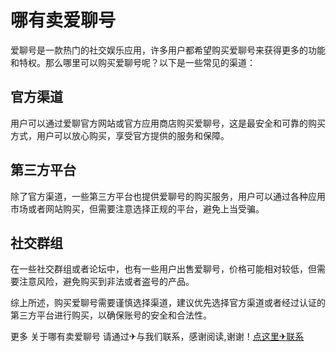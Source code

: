# 哪有卖爱聊号

爱聊号是一款热门的社交娱乐应用，许多用户都希望购买爱聊号来获得更多的功能和特权。那么哪里可以购买爱聊号呢？以下是一些常见的渠道：

## 官方渠道

用户可以通过爱聊官方网站或官方应用商店购买爱聊号，这是最安全和可靠的购买方式，用户可以放心购买，享受官方提供的服务和保障。

## 第三方平台

除了官方渠道，一些第三方平台也提供爱聊号的购买服务，用户可以通过各种应用市场或者网站购买，但需要注意选择正规的平台，避免上当受骗。

## 社交群组

在一些社交群组或者论坛中，也有一些用户出售爱聊号，价格可能相对较低，但需要注意风险，避免购买到非法或者盗号的产品。

综上所述，购买爱聊号需要谨慎选择渠道，建议优先选择官方渠道或者经过认证的第三方平台进行购买，以确保账号的安全和合法性。

更多 关于哪有卖爱聊号 请通过✈与我们联系，感谢阅读,谢谢！[点这里✈联系](https://lm.k02.cc)